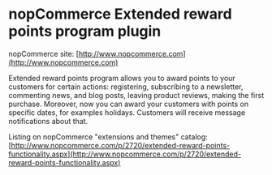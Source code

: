﻿nopCommerce Extended reward points program plugin
===========

nopCommerce site: [http://www.nopcommerce.com](http://www.nopcommerce.com)

Extended reward points program allows you to award points to your customers for certain actions: registering, subscribing to a newsletter, commenting news, and blog posts, leaving product reviews, making the first purchase. Moreover, now you can award your customers with points on specific dates, for examples holidays. Customers will receive message notifications about that.

Listing on nopCommerce "extensions and themes" catalog: [http://www.nopcommerce.com/p/2720/extended-reward-points-functionality.aspx](http://www.nopcommerce.com/p/2720/extended-reward-points-functionality.aspx)

